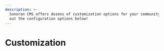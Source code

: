 ```yaml
---
description: >-
  Sonoran CMS offers dozens of customization options for your community. Check
  out the configuration options below!
---
```


# Customization

